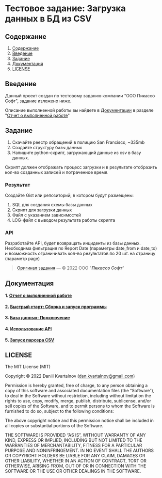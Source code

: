 # Тестовое задание: Загрузка данных в БД из CSV

## Содержание
  1. [Содержание](#Содержание)
  2. [Введение](#Введение)
  3. [Задание](#Задание)
  4. [Документация](#Документация)
  5. [LICENSE](#LICENSE)

## Введение

Данный проект создан по тестовому заданию компании "ООО Пикассо Софт", задание изложено ниже. 

Описание выполненной работы вы найдете в [Документации](#Документация) в разделе "[Отчет о выполненной работе](docs/work_report.md)"

## Задание
1. Скачайте реестр обращений в полицию San Francisco, ~335mb
2. Создайте структуру базы данных
3. Напишите python-скрипт, загружающий данные из csv в базу данных.

Скрипт должен отображать процесс загрузки и в результате отобразить кол-во созданных записей и потраченное время.

### Результат

Создайте Gist или репозиторий, в котором будут размещены:

1. SQL для создания схемы базы данных
2. Скрипт для загрузки данных
3. Файл с указанием зависимостей
4. LOG-файл с выводом результата работы скрипта

### API

Разработайте API, будет возвращать инциденты из базы данных. Необходима фильтрация по Report Date (параметры date_from и date_to) и возможность ограничивать кол-во результатов по 20 шт. на страницу (параметр page)

> [Оригинал задания](https://gist.github.com/tm-minty/c39f9ab2de1c70ca9d4d559505678234) — © 2022 ООО "**_Пикассо Софт_**"

## Документация

#### 1. [Отчет о выполненной работе](docs/work_report.md)
#### 2. [Быстрый старт: Сборка и запуск программы](docs/quick_start.md)
#### 3. [База данных: Подключение](docs/database.md)
#### 4. [Использование API](docs/using_api.md)
#### 5. [Запуск парсера CSV](docs/launch_csv_parser.md)
 

## LICENSE


The MIT License (MIT)

Copyright © 2022 Daniil Kvartalnov (dan.kvartalnov@gmail.com)

Permission is hereby granted, free of charge, to any person obtaining a copy of this software and associated documentation files (the “Software”), to deal in the Software without restriction, including without limitation the rights to use, copy, modify, merge, publish, distribute, sublicense, and/or sell copies of the Software, and to permit persons to whom the Software is furnished to do so, subject to the following conditions:

The above copyright notice and this permission notice shall be included in all copies or substantial portions of the Software.

THE SOFTWARE IS PROVIDED “AS IS”, WITHOUT WARRANTY OF ANY KIND, EXPRESS OR IMPLIED, INCLUDING BUT NOT LIMITED TO THE WARRANTIES OF MERCHANTABILITY, FITNESS FOR A PARTICULAR PURPOSE AND NONINFRINGEMENT. IN NO EVENT SHALL THE AUTHORS OR COPYRIGHT HOLDERS BE LIABLE FOR ANY CLAIM, DAMAGES OR OTHER LIABILITY, WHETHER IN AN ACTION OF CONTRACT, TORT OR OTHERWISE, ARISING FROM, OUT OF OR IN CONNECTION WITH THE SOFTWARE OR THE USE OR OTHER DEALINGS IN THE SOFTWARE.